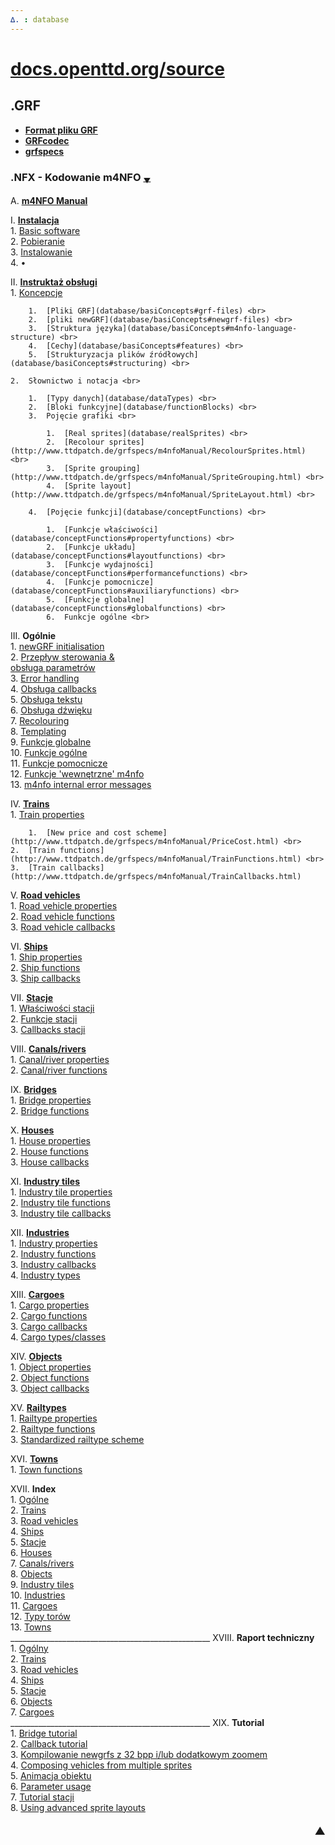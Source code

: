 ```yaml
---
∆. : database
--- 
```

# [docs.openttd.org/source](http://docs.openttd.org/source/index.html)
 
## .GRF 
- **[Format pliku GRF ](https://github.com/extrazi/pl_m4nfo/wiki/formatGRF)** <br>
- **[GRFcodec](wiki/GRFcodec)** <br>
- **[grfspecs](http://www.ttdpatch.de/grfspecs/ )**

### .NFX - Kodowanie m4NFO <span title="przewinięcie na spód strony">[<small><sub>▼</sub></small>](index.md#spod)</span> 
A.		[**m4NFO Manual** ](database/m4NFOmanual) <br>
<!-- . . . . . . . . . . . . . . . . . . . . . . . . . . . . . . . . . . . -->
 I.		[**Instalacja**](database/installation) <br>
	1.	[Basic software](database/basic) <br>
	2.	[Pobieranie](database/download) <br>
	3.	[Instalowanie](database/instal) <br>
	4.	• <br>
<!-- . . . . . . . . . . . . . . . . . instruktaż . . . . . . . . . . . . -->
 II.	[**Instruktaż obsługi**](database/instrukcja) <br>
	1.	[Koncepcje](database/basiConcepts ) <br>

		1.	[Pliki GRF](database/basiConcepts#grf-files) <br>
		2.	[pliki newGRF](database/basiConcepts#newgrf-files) <br>
		3.	[Struktura języka](database/basiConcepts#m4nfo-language-structure) <br>
		4.	[Cechy](database/basiConcepts#features) <br>
		5.	[Strukturyzacja plików źródłowych](database/basiConcepts#structuring) <br>
 
	2.	Słownictwo i notacja <br>
 
		1.	[Typy danych](database/dataTypes) <br>
		2.	[Bloki funkcyjne](database/functionBlocks) <br>
		3.	Pojęcie grafiki <br>
 
			1.	[Real sprites](database/realSprites) <br>
			2.	[Recolour sprites](http://www.ttdpatch.de/grfspecs/m4nfoManual/RecolourSprites.html) <br>
			3.	[Sprite grouping](http://www.ttdpatch.de/grfspecs/m4nfoManual/SpriteGrouping.html) <br>
			4.	[Sprite layout](http://www.ttdpatch.de/grfspecs/m4nfoManual/SpriteLayout.html) <br>
 
		4.	[Pojęcie funkcji](database/conceptFunctions) <br>
 
			1.	[Funkcje właściwości](database/conceptFunctions#propertyfunctions) <br>
			2.	[Funkcje układu](database/conceptFunctions#layoutfunctions) <br>
			3.	[Funkcje wydajności](database/conceptFunctions#performancefunctions) <br>
			4.	[Funkcje pomocnicze](database/conceptFunctions#auxiliaryfunctions) <br>
			5.	[Funkcje globalne](database/conceptFunctions#globalfunctions) <br>
			6.	Funkcje ogólne <br>
<!-- . . . . . . . . . . . . . . . . . Ogólne  . . . . . . . . . . . . . -->
 III.		**Ogólnie** <br>
	1.	[newGRF initialisation](database/initialisation)  
	2.	[<span title="Flow of control">Przepływ sterowania</span> & <br /> obsługa parametrów](database/flowOfControl)  
	3.	[Error handling](http://www.ttdpatch.de/grfspecs/m4nfoManual/ErrorHandling.html) <br>
	4.	[Obsługa callbacks](database/handlingCallbacks) <br>
	5.	[Obsługa tekstu](database/textHandling ) <br>
	6.	[Obsługa dźwięku](database/soundHandling) <br>
	7.	[Recolouring](http://www.ttdpatch.de/grfspecs/m4nfoManual/RecolouringFunctions.html) <br>
	8.	[Templating](http://www.ttdpatch.de/grfspecs/m4nfoManual/Templating.html) <br>
	9.	[Funkcje globalne](database/globalFunctions) <br>
	10.	[Funkcje ogólne](database/generalFunctions) <br>
	11.	[Funkcje pomocnicze](database/auxFunctions) <br>
	12.	[Funkcje <span title=internal >'wewnętrzne'</span> m4nfo](database/m4nfoInternalFunctions) <br>
	13.	[m4nfo internal error messages](http://www.ttdpatch.de/grfspecs/m4nfoManual/m4nfoInternalErrors.html) <br>
<!-- . . . . . . . . . . . . . . . . . Koleje . . . . . . . . . . . . . . -->
 IV.	[**Trains**](http://www.ttdpatch.de/grfspecs/m4nfoManual/Trains.html) <br>
	1.	[Train properties](http://www.ttdpatch.de/grfspecs/m4nfoManual/TrainProperties.html) <br>
 
		1.	[New price and cost scheme](http://www.ttdpatch.de/grfspecs/m4nfoManual/PriceCost.html) <br>
	2.	[Train functions](http://www.ttdpatch.de/grfspecs/m4nfoManual/TrainFunctions.html) <br>
	3.	[Train callbacks](http://www.ttdpatch.de/grfspecs/m4nfoManual/TrainCallbacks.html)  
<!-- . . . . . . . . . . . . . . . . . Pojazdy drogowe . . . . . . . . . -->
 V.		[**Road vehicles**](http://www.ttdpatch.de/grfspecs/m4nfoManual/rvs.html) <br>
	1.	[Road vehicle properties](http://www.ttdpatch.de/grfspecs/m4nfoManual/rvsProperties.html) <br>
	2.	[Road vehicle functions](http://www.ttdpatch.de/grfspecs/m4nfoManual/rvsFunctions.html) <br>
	3.	[Road vehicle callbacks](http://www.ttdpatch.de/grfspecs/m4nfoManual/rvsCallbacks.html) <br>
<!-- . . . . . . . . . . . . . . . . . Statki  . . . . . . . . . . . . . -->
 VI.	[**Ships**](http://www.ttdpatch.de/grfspecs/m4nfoManual/Ships.html) <br>
	1.	[Ship properties](http://www.ttdpatch.de/grfspecs/m4nfoManual/ShipProperties.html)  
	2.	[Ship functions](http://www.ttdpatch.de/grfspecs/m4nfoManual/ShipFunctions.html) <br>
	3.	[Ship callbacks](http://www.ttdpatch.de/grfspecs/m4nfoManual/ShipCallbacks.html) <br>
<!-- . . . . . . . . . . . . . . . . . Stacje  . . . . . . . . . . . . . -->
 VII. 	[**Stacje**](database/stations) <br>
	1.	[Właściwości stacji](database/stationProperties) <br>
	2.	[Funkcje stacji](database/stationFunctions) <br>
	3.	[Callbacks stacji](database/stationCallbacks)  
<!-- . . . . . . . . . . . . . . . . . Kanały . . . . . . . . . . . . . . -->
 VIII.	[**Canals/rivers**](http://www.ttdpatch.de/grfspecs/m4nfoManual/Canals.html) <br>
	1.	[Canal/river properties](http://www.ttdpatch.de/grfspecs/m4nfoManual/CanalProperties.html) <br>
	2.	[Canal/river functions](http://www.ttdpatch.de/grfspecs/m4nfoManual/CanalFunctions.html)  
<!-- . . . . . . . . . . . . . . . . . Mosty . . . . . . . . . . . . . . . -->
 IX.	[**Bridges**](http://www.ttdpatch.de/grfspecs/m4nfoManual/Bridges.html) <br>
	1.	[Bridge properties](http://www.ttdpatch.de/grfspecs/m4nfoManual/BridgeProperties.html) <br>
	2.	[Bridge functions](http://www.ttdpatch.de/grfspecs/m4nfoManual/BridgeFunctions.html)  
<!-- . . . . . . . . . . . . . . . . . Domy . . . . . . . . . . . . . . . . -->
 X.		[**Houses**](http://www.ttdpatch.de/grfspecs/m4nfoManual/Houses.html) <br>
	1.	[House properties](http://www.ttdpatch.de/grfspecs/m4nfoManual/HouseProperties.html) <br>
	2.	[House functions](http://www.ttdpatch.de/grfspecs/m4nfoManual/HouseFunctions.html) <br>
	3.	[House callbacks](http://www.ttdpatch.de/grfspecs/m4nfoManual/HouseCallbacks.html)  
<!-- . . . . . . . . . . . . . . . . . kafle btanży . . . . . . . . . . . . -->
 XI.	[**Industry tiles**](http://www.ttdpatch.de/grfspecs/m4nfoManual/Industrytiles.html) <br>
	1.	[Industry tile properties](http://www.ttdpatch.de/grfspecs/m4nfoManual/IndustrytileProperties.html) <br>
	2.	[Industry tile functions](http://www.ttdpatch.de/grfspecs/m4nfoManual/IndustrytileFunctions.html) <br>
	3.	[Industry tile callbacks](http://www.ttdpatch.de/grfspecs/m4nfoManual/IndustrytileCallbacks.html) <br>
<!-- . . . . . . . . . . . . . . . . . branże . . . . . . . . . . . . . . . -->
 XII.	[**Industries**](http://www.ttdpatch.de/grfspecs/m4nfoManual/Industries.html) <br>
	1.	[Industry properties](http://www.ttdpatch.de/grfspecs/m4nfoManual/IndustryProperties.html) <br>
	2.	[Industry functions](http://www.ttdpatch.de/grfspecs/m4nfoManual/IndustryFunctions.html) <br>
	3.	[Industry callbacks](http://www.ttdpatch.de/grfspecs/m4nfoManual/IndustryCallbacks.html) <br>
	4.	[Industry types](http://www.ttdpatch.de/grfspecs/m4nfoManual/IndustryTypes.html)  
<!-- . . . . . . . . . . . . . . . . . Ładunki. . . . . . . . . . . . . . . -->
 XIII.	[**Cargoes**](http://www.ttdpatch.de/grfspecs/m4nfoManual/Cargoes.html) <br>
	1.	[Cargo properties](http://www.ttdpatch.de/grfspecs/m4nfoManual/CargoProperties.html) <br>
	2.	[Cargo functions](http://www.ttdpatch.de/grfspecs/m4nfoManual/CargoFunctions.html) <br>
	3.	[Cargo callbacks](http://www.ttdpatch.de/grfspecs/m4nfoManual/CargoCallbacks.html) <br>
	4.	[Cargo types/classes](http://www.ttdpatch.de/grfspecs/m4nfoManual/CargoTypes.html) <br>
<!-- . . . . . . . . . . . . . . . . . Obiekty . . . . . . . . . . . . . . . -->
 XIV.	[**Objects**](http://www.ttdpatch.de/grfspecs/m4nfoManual/Objects.html) <br>
	1.	[Object properties](http://www.ttdpatch.de/grfspecs/m4nfoManual/ObjectProperties.html) <br>
	2.	[Object functions](http://www.ttdpatch.de/grfspecs/m4nfoManual/ObjectFunctions.html) <br>
	3.	[Object callbacks](http://www.ttdpatch.de/grfspecs/m4nfoManual/ObjectCallbacks.html) <br>
<!-- . . . . . . . . . . . . . . . . . Typy kolei. . . . . . . . . . . . . . -->
 XV.	[**Railtypes**](database/railTypes) <br>
	1.	[Railtype properties](http://www.ttdpatch.de/grfspecs/m4nfoManual/RailtypeProperties.html) <br>
	2.	[Railtype functions](database/railTypeFunctions) <br>
	3.	[Standardized railtype scheme](http://www.ttdpatch.de/grfspecs/m4nfoManual/RailtypeScheme.html) <br>
<!-- . . . . . . . . . . . . . . . . Miejscowości . . . . . . . . . . . . . . -->
 XVI.	[**Towns**](http://www.ttdpatch.de/grfspecs/m4nfoManual/Towns.html) <br>
	1.	[Town functions](http://www.ttdpatch.de/grfspecs/m4nfoManual/TownFunctions.html) <br>
<!-- . . . . . . . . . . . . . . . . Indeks . . . . . . . . . . . . . . . . . -->
 XVII.	**Index** <br>
	1.	[Ogólne](database/indexGeneral) <br>
	2.	[Trains](http://www.ttdpatch.de/grfspecs/m4nfoManual/IndexTrains.html) <br>
	3.	[Road vehicles](http://www.ttdpatch.de/grfspecs/m4nfoManual/Indexrvs.html) <br>
	4.	[Ships](http://www.ttdpatch.de/grfspecs/m4nfoManual/IndexShips.html) <br>
	5.	[Stacje](database/indexStations) <br>
	6.	[Houses](http://www.ttdpatch.de/grfspecs/m4nfoManual/IndexHouses.html) <br>
	7.	[Canals/rivers](http://www.ttdpatch.de/grfspecs/m4nfoManual/IndexCanals.html) <br>
	8.	[Objects](http://www.ttdpatch.de/grfspecs/m4nfoManual/IndexObjects.html) <br>
	9.	[Industry tiles](http://www.ttdpatch.de/grfspecs/m4nfoManual/IndexIndustrytiles.html) <br>
	10.	[Industries](http://www.ttdpatch.de/grfspecs/m4nfoManual/IndexIndustries.html) <br>
	11.	[Cargoes](http://www.ttdpatch.de/grfspecs/m4nfoManual/IndexCargoes.html) <br>
	12.	[Typy <span title=Rail>torów</span>](database/indexRailTypes) <br>
	13.	[Towns](http://www.ttdpatch.de/grfspecs/m4nfoManual/IndexTowns.html) <br><!--
--><!--#:-->     __________________________________________________
 XVIII.	**Raport techniczny** <br>
	1.	[Ogólny](database/tR_general) <br>
	2.	[Trains](http://www.ttdpatch.de/grfspecs/m4nfoManual/TR_trains.html) <br>
	3.	[Road vehicles](http://www.ttdpatch.de/grfspecs/m4nfoManual/TR_rvs.html) <br>
	4.	[Ships](http://www.ttdpatch.de/grfspecs/m4nfoManual/TR_ships.html) <br>
	5.	[Stacje](database/tR_stations) <br>
	6.	[Objects](http://www.ttdpatch.de/grfspecs/m4nfoManual/TR_objects.html) <br>
	7.	[Cargoes](http://www.ttdpatch.de/grfspecs/m4nfoManual/TR_cargoes.html) <br><!--
--> __________________________________________________
 XIX.	<!--***-->**Tutorial** <br>
	1.	[Bridge tutorial](http://www.ttdpatch.de/grfspecs/m4nfoManual/BridgeTut.html) <br>
	2.	[Callback tutorial](database/callbacksTut) <br>
	3.	[Kompilowanie newgrfs z 32 bpp i/lub dodatkowym zoomem](database/infoVersion32Tut) <br>
	4.	[Composing vehicles from multiple sprites](http://www.ttdpatch.de/grfspecs/m4nfoManual/stackTut.html) <br>
	5.	[Animacja obiektu](database/animObjectsTut) <br>
	6.	[Parameter usage](http://www.ttdpatch.de/grfspecs/m4nfoManual/ParamTut.html) <br>
	7.	[Tutorial stacji](database/stationsTut) <br>
	8.	[Using advanced sprite layouts](http://www.ttdpatch.de/grfspecs/m4nfoManual/ASLTut.html) 

#### [<span id="spod" title="przewinięcie na top strony" style="float:right"><big>▲</big></span>](index.md#top) <!--<font color=white> ♪ 	 ♫ </font>-->
<!--:--><!-- __NEWSECTIONLINK__ -->
